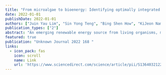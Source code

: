 ```yaml
---
title: "From microalgae to bioenergy: Identifying optimally integrated biorefinery pathways and harvest scheduling under uncertainties in predicted climate"
date: 2022-01-01
publishDate: 2022-01-01
authors: ["Juin Yau Lim", "Sin Yong Teng", "Bing Shen How", "KiJeon Nam", "SungKu Heo", "Vítězslav Máša", "Petr Stehlík", "Chang Kyoo Yoo"]
publication_types: ["2"]
abstract: "An emerging renewable energy source from living organisms, microalgae are recognized for its remarkable energy content and continuously receiving interest with a great potential in increasing its shares in fuel market. The main challenge for stable biorefinery operation is cultivation, given that the growth of microalgae is highly dependent on climate conditions, especially ambient temperature, and solar exposure. Herein, an advanced forecasting algorithm predicts daily climate conditions a year ahead. The forecast is then used in a dynamic metaheuristic optimization framework to determine optimal microalgae biorefinery process pathways with promising total annual margins and greenhouse gas emissions. In return, the optimal solution is reported with a total annual margin of 815,716 US$/y and greenhouse gas emission of 1.1 × 107 kg CO2-eqv/y. The most feasible microalgae species among the selection pool …"
featured: true
publication: "Unknown Journal 2022 168 "
links:
  - icon_pack: fas
    icon: scroll
    name: Link
    url: 'https://www.sciencedirect.com/science/article/pii/S136403212200747X'
---
```

